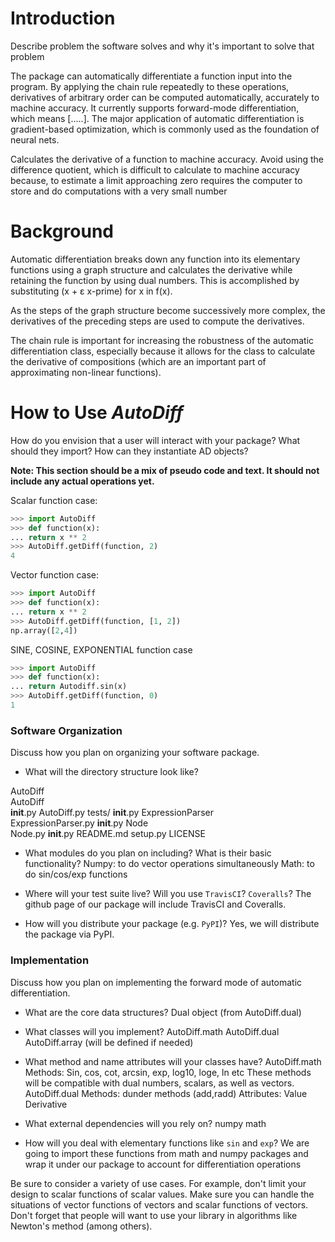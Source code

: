 # Introduction
Describe problem the software solves and why it's important to solve that problem

The package can automatically differentiate a function input into the program. By applying the chain rule repeatedly to these operations, derivatives of arbitrary order can be computed automatically, accurately to machine accuracy. It currently supports forward-mode differentiation, which means [.....].
The major application of automatic differentiation is gradient-based optimization, which is commonly used as the foundation of neural nets.

Calculates the derivative of a function to machine accuracy.
Avoid using the difference quotient, which is difficult to calculate to machine accuracy because, to estimate a limit approaching zero requires the computer to store and do computations with a very small number

# Background  
Automatic differentiation breaks down any function into its elementary functions using a graph structure and calculates the derivative while retaining the function by using dual numbers. This is accomplished by substituting (x + ɛ x-prime) for x in f(x).

As the steps of the graph structure become successively more complex, the derivatives of the preceding steps are used to compute the derivatives.

The chain rule is important for increasing the robustness of the automatic differentiation class, especially because it allows for the class to calculate the derivative of compositions (which are an important part of approximating non-linear functions).

# How to Use *AutoDiff*
How do you envision that a user will interact with your package?  What should they import?  How can they instantiate AD objects?

**Note: This section should be a mix of pseudo code and text.  It should not include any actual operations yet.**

Scalar function case:

```python
>>> import AutoDiff
>>> def function(x):
...	return x ** 2
>>> AutoDiff.getDiff(function, 2)
4
```

Vector function case:
```python
>>> import AutoDiff
>>> def function(x):
...	return x ** 2
>>> AutoDiff.getDiff(function, [1, 2])
np.array([2,4])
```
SINE, COSINE, EXPONENTIAL function case
```python
>>> import AutoDiff
>>> def function(x):
...	return Autodiff.sin(x)
>>> AutoDiff.getDiff(function, 0)
1
```
### Software Organization
Discuss how you plan on organizing your software package.
* What will the directory structure look like?

AutoDiff\
         AutoDiff\
               __init__.py
               AutoDiff.py
               tests/
                    	__init__.py
	   ExpressionParser\
		ExpressionParser.py
		__init__.py
	   Node\
		Node.py
		__init__.py
         README.md
         setup.py
         LICENSE

* What modules do you plan on including?  What is their basic functionality?
	Numpy: to do vector operations simultaneously
Math: to do sin/cos/exp functions

* Where will your test suite live?  Will you use `TravisCI`? `Coveralls`?
	The github page of our package will include TravisCI and Coveralls.
* How will you distribute your package (e.g. `PyPI`)?
Yes, we will distribute the package via PyPI.

### Implementation
Discuss how you plan on implementing the forward mode of automatic differentiation.
* What are the core data structures?
Dual object (from AutoDiff.dual)
* What classes will you implement?
AutoDiff.math
AutoDiff.dual
AutoDiff.array (will be defined if needed)
* What method and name attributes will your classes have?
AutoDiff.math
Methods:
Sin, cos, cot, arcsin, exp, log10, loge, ln etc
		These methods will be compatible with dual numbers, scalars, as well as vectors.
AutoDiff.dual
	Methods:
dunder methods (add,radd)
	Attributes:
Value
Derivative

* What external dependencies will you rely on?
numpy
math
* How will you deal with elementary functions like `sin` and `exp`?
We are going to import these functions from math and numpy packages and wrap it under our package to account for differentiation operations

Be sure to consider a variety of use cases.  For example, don't limit your design to scalar
functions of scalar values.  Make sure you can handle the situations of vector functions of vectors and scalar functions of vectors.  Don't forget that people will want to use your library in algorithms like Newton's method (among others).
